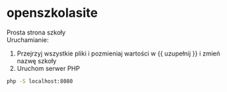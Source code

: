 # openszkolasite
Prosta strona szkoły<br>
Uruchamianie:
1. Przejrzyj wszystkie pliki i pozmieniaj wartości w {{ uzupełnij }} i zmień nazwę szkoły
2. Uruchom serwer PHP
```bash
php -S localhost:8080
```
